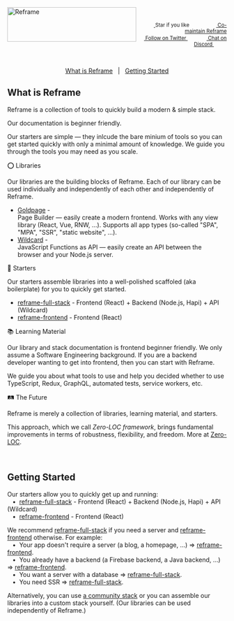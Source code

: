<a href="/../../#readme">
    <img align="left" src="https://github.com/reframejs/reframe/raw/master/images/logo-with-title-and-slogan.min.svg?sanitize=true" width=296 height=79 style="max-width:100%;" alt="Reframe"/>
</a>
<br/>
<p align="right">
    <sup>
        <a href="#">
            <img
              src="https://github.com/reframejs/reframe/raw/master/images/star.svg?sanitize=true"
              width="16"
              height="12"
            >
        </a>
        Star if you like
        &nbsp;&nbsp;&nbsp;&nbsp;
        &nbsp;&nbsp;&nbsp;&nbsp;
        &nbsp;&nbsp;
        <a href="https://github.com/reframejs/reframe/blob/master/contributing.md">
            <img
              src="https://github.com/reframejs/reframe/raw/master/images/biceps.min.svg?sanitize=true"
              width="16"
              height="14"
            >
            Co-maintain Reframe
        </a>
    </sup>
    <br/>
    <sup>
        <a href="https://twitter.com/reframejs">
            <img
              src="https://github.com/reframejs/reframe/raw/master/images/tw.svg?sanitize=true"
              width="15"
              height="13"
            >
            Follow on Twitter
        </a>
        &nbsp;&nbsp;&nbsp;&nbsp;&nbsp;
        &nbsp;&nbsp;
        <a href="https://discord.gg/kqXf65G">
            <img
              src="https://github.com/reframejs/reframe/raw/master/images/chat.svg?sanitize=true"
              width="14"
              height="10"
            >
            Chat on Discord
        </a>
        &nbsp;&nbsp;&nbsp;&nbsp;
        &nbsp;&nbsp;&nbsp;&nbsp;
    </sup>
</p>
&nbsp;
<p align='center'>
<a href="#what-is-reframe">What is Reframe</a>
&nbsp; | &nbsp;
<a href="#getting-started">Getting Started</a>

## What is Reframe

Reframe is a collection of tools to quickly build a modern & simple stack.

Our documentation is beginner friendly.

Our starters are simple &mdash;
they inlcude the bare minium of tools so you can get started quickly with only a minimal amount of knowledge.
We guide you through the tools you may need as you scale.

:o: Libraries

Our libraries
are the building blocks of Reframe.
Each of our library can be used individually and independently of each other and independently of Reframe.

- [Goldpage](https://github.com/reframejs/goldpage) -
  <br/>
  Page Builder &mdash; easily create a modern frontend.
  Works with any view library (React, Vue, RNW, ...).
  Supports all app types (so-called "SPA", "MPA", "SSR", "static website", ...).
- [Wildcard](https://github.com/reframejs/wildcard-api) -
  <br/>
  JavaScript Functions as API &mdash;
  easily create an API between the browser and your Node.js server.

:rocket: Starters

Our starters assemble libraries into a well-polished scaffoled (aka boilerplate) for you to quickly get started.

- [reframe-full-stack](https://github.com/reframejs/reframe-full-stack) -
Frontend (React) + Backend (Node.js, Hapi) + API (Wildcard)
- [reframe-frontend](https://github.com/reframejs/reframe-frontend) -
Frontend (React)

:books: Learning Material

Our library and stack documentation is frontend beginner friendly.
We only assume a Software Engineering background.
If you are a backend developer wanting to get into frontend, then you can start with Reframe.

We guide you about what tools to use
and help you decided whether to use TypeScript, Redux, GraphQL, automated tests, service workers, etc.

:railway_track: The Future

Reframe
is merely a collection of libraries, learning material, and starters.

This approach, which we call *Zero-LOC framework*, brings fundamental improvements in terms of robustness, flexibility, and freedom.
More at [Zero-LOC](/zero-loc.md).

<br/>

## Getting Started

Our starters allow you to quickly get up and running:
<br/> &nbsp;&nbsp;&nbsp;&#8226;&nbsp;
[reframe-full-stack](https://github.com/reframejs/reframe-full-stack) -
Frontend (React) + Backend (Node.js, Hapi) + API (Wildcard)
<br/> &nbsp;&nbsp;&nbsp;&#8226;&nbsp;
[reframe-frontend](https://github.com/reframejs/reframe-frontend) -
Frontend (React)

We recommend
[reframe-full-stack](https://github.com/reframejs/reframe-full-stack)
if you need a server and
[reframe-frontend](https://github.com/reframejs/reframe-frontend)
otherwise.
For example:
<br/> &nbsp;&nbsp;&nbsp;&#8226;&nbsp;
Your app doesn't require a server (a blog, a homepage, ...) &#8658; [reframe-frontend](https://github.com/reframejs/reframe-frontend).
<br/> &nbsp;&nbsp;&nbsp;&#8226;&nbsp;
You already have a backend (a Firebase backend, a Java backend, ...)  &#8658; [reframe-frontend](https://github.com/reframejs/reframe-frontend).
<br/> &nbsp;&nbsp;&nbsp;&#8226;&nbsp;
You want a server with a database &#8658; [reframe-full-stack](https://github.com/reframejs/reframe-full-stack).
<br/> &nbsp;&nbsp;&nbsp;&#8226;&nbsp;
You need SSR &#8658; [reframe-full-stack](https://github.com/reframejs/reframe-full-stack).

Alternatively, you can use [a community stack](https://github.com/topics/reframe-stack)
or you can assemble our libraries into a custom stack yourself.
(Our libraries can be used independently of Reframe.)

<br/>
